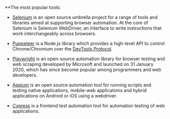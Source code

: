 **The most popular tools:

- [Selenium](https://www.selenium.dev/) is an open source umbrella project for a range of tools and libraries aimed at supporting browser automation. At the core of Selenium is Selenium WebDriver, an interface to write instructions that work interchangeably across browsers.

  

- [Puppeteer](https://pptr.dev/) is a Node.js library which provides a high-level API to control Chrome/Chromium over the [DevTools Protocol](https://chromedevtools.github.io/devtools-protocol/).

  

- [Playwright](https://playwright.dev/) is an open-source automation library for browser testing and web scraping developed by Microsoft and launched on 31 January 2020, which has since become popular among programmers and web developers.

  

- [Appium](https://appium.io/docs/en/2.0/) is an open source automation tool for running scripts and testing native applications, mobile-web applications and hybrid applications on Android or iOS using a webdriver.

  

- [Cypress](https://www.cypress.io/) is a frontend test automation tool for automation testing of web applications.